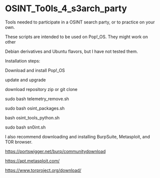 # OSINT_To0ls_4_s3arch_party

Tools needed to participate in a OSINT search party, or to practice on your own.

These scripts are intended to be used on Pop!_OS. They might work on other

Debian derivatives and Ubuntu flavors, but I have not tested them.


Installation steps:


Download and install Pop!_OS

update and upgrade

download repository zip or git clone


sudo bash telemetry_remove.sh

sudo bash osint_packages.sh

bash osint_tools_python.sh

sudo bash sn0int.sh


I also recommend downloading and installing BurpSuite, Metasploit, and TOR browser.

https://portswigger.net/burp/communitydownload

https://apt.metasploit.com/

https://www.torproject.org/download/
